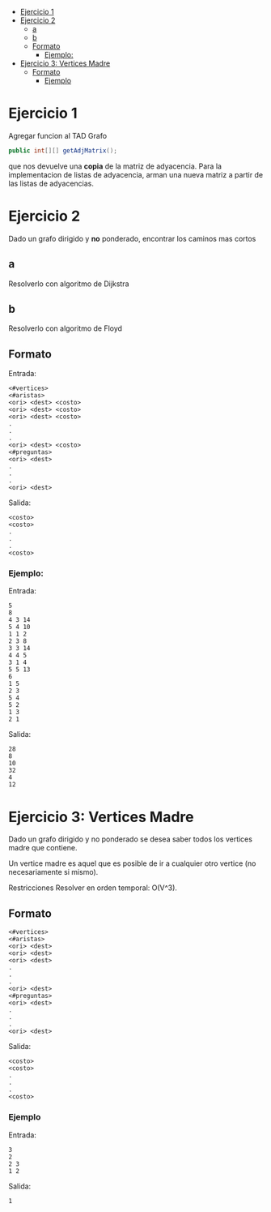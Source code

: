 - [Ejercicio 1](#ejercicio-1)
- [Ejercicio 2](#ejercicio-2)
  - [a](#a)
  - [b](#b)
  - [Formato](#formato)
    - [Ejemplo:](#ejemplo)
- [Ejercicio 3: Vertices Madre](#ejercicio-3-vertices-madre)
  - [Formato](#formato-1)
    - [Ejemplo](#ejemplo-1)

# Ejercicio 1
Agregar funcion al TAD Grafo
```java
public int[][] getAdjMatrix();
```
que nos devuelve una **copia** de la matriz de adyacencia. Para la implementacion de listas de adyacencia, arman una nueva matriz a partir de las listas de adyacencias.

# Ejercicio 2
Dado un grafo dirigido y **no** ponderado, encontrar los caminos mas cortos

## a
Resolverlo con algoritmo de Dijkstra

## b
Resolverlo con algoritmo de Floyd

## Formato
Entrada:
```
<#vertices>
<#aristas>
<ori> <dest> <costo>
<ori> <dest> <costo>
<ori> <dest> <costo>
.
.
.
<ori> <dest> <costo>
<#preguntas>
<ori> <dest>
.
.
.
<ori> <dest>

```

Salida:
```
<costo>
<costo>
.
.
.
<costo>
```

### Ejemplo:
Entrada:
```
5
8
4 3 14
5 4 10
1 1 2
2 3 8
3 3 14
4 4 5
3 1 4
5 5 13
6
1 5
2 3
5 4
5 2
1 3
2 1
```

Salida:
```
28
8
10
32
4
12
```

# Ejercicio 3: Vertices Madre
Dado un grafo dirigido y no ponderado se desea saber todos los vertices madre que contiene.

Un vertice madre es aquel que es posible de ir a cualquier otro vertice (no necesariamente si mismo).

Restricciones
Resolver en orden temporal: O(V^3).

## Formato
```
<#vertices>
<#aristas>
<ori> <dest>
<ori> <dest>
<ori> <dest>
.
.
.
<ori> <dest>
<#preguntas>
<ori> <dest>
.
.
.
<ori> <dest>
```

Salida:
```
<costo>
<costo>
.
.
.
<costo>
```

### Ejemplo
Entrada:
```
3
2
2 3
1 2
```
Salida:
```
1

```
